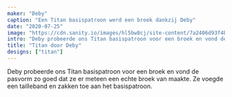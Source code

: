 ```yaml
---
maker: "Deby"
caption: "Een Titan basispatroon werd een broek dankzij Deby"
date: "2020-07-25"
image: "https://cdn.sanity.io/images/hl5bw8cj/site-content/7a2406d93f4b40575b7c000e651a40a4b3191a74-2154x1280.jpg"
intro: "Deby probeerde ons Titan basispatroon voor een broek en vond de pasvorm zo goed dat ze er meteen een echte broek van maakte. Ze voegde een tailleband en zakken toe aan het basispatroon."
title: "Titan door Deby"
designs: ["titan"]
---
```



Deby probeerde ons Titan basispatroon voor een broek en vond de pasvorm zo goed dat ze er meteen een echte broek van maakte. Ze voegde een tailleband en zakken toe aan het basispatroon.

